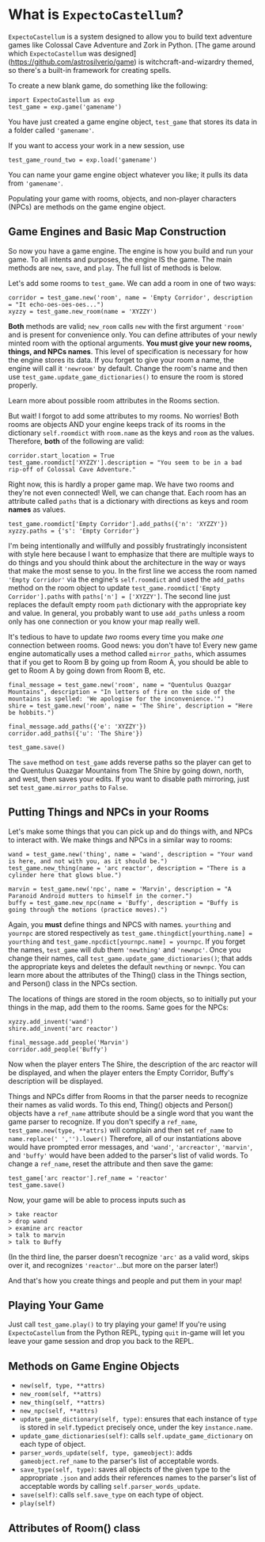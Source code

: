 What is `ExpectoCastellum`?
============================

`ExpectoCastellum` is a system designed to allow you to build text adventure games like Colossal Cave Adventure and Zork in Python. [The game around which `ExpectoCastellum` was designed] (https://github.com/astrosilverio/game) is witchcraft-and-wizardry themed, so there's a built-in framework for creating spells. 

To create a new blank game, do something like the following:

	import ExpectoCastellum as exp
	test_game = exp.game('gamename')
		
You have just created a game engine object, `test_game` that stores its data in a folder called `'gamename'`.

If you want to access your work in a new session, use

	test_game_round_two = exp.load('gamename')
	
You can name your game engine object whatever you like; it pulls its data from `'gamename'`.

Populating your game with rooms, objects, and non-player characters (NPCs) are methods on the game engine object.

Game Engines and Basic Map Construction
----------------------------------------

So now you have a game engine. The engine is how you build and run your game. To all intents and purposes, the engine IS the game. The main methods are `new`, `save`, and `play`. The full list of methods is below.

Let's add some rooms to `test_game`. We can add a room in one of two ways:

	corridor = test_game.new('room', name = 'Empty Corridor', description = "It echo-oes-oes-oes...")
	xyzzy = test_game.new_room(name = 'XYZZY')
	
**Both** methods are valid; `new_room` calls `new` with the first argument `'room'` and is present for convenience only. You can define attributes of your newly minted room with the optional arguments. **You must give your new rooms, things, and NPCs names**. This level of specification is necessary for how the engine stores its data. If you forget to give your room a name, the engine will call it `'newroom'` by default. Change the room's name and then use `test_game.update_game_dictionaries()` to ensure the room is stored properly. 

Learn more about possible room attributes in the Rooms section.

But wait! I forgot to add some attributes to my rooms. No worries! Both rooms are objects AND your engine keeps track of its rooms in the dictionary `self.roomdict` with `room.name` as the keys and `room` as the values. Therefore, **both** of the following are valid:

	corridor.start_location = True
	test_game.roomdict['XYZZY'].description = "You seem to be in a bad rip-off of Colossal Cave Adventure."

Right now, this is hardly a proper game map. We have two rooms and they're not even connected! Well, we can change that. Each room has an attribute called `paths` that is a dictionary with directions as keys and room **names** as values. 

	test_game.roomdict['Empty Corridor'].add_paths({'n': 'XYZZY'})
	xyzzy.paths = {'s': 'Empty Corridor'}
	
I'm being intentionally and willfully and possibly frustratingly inconsistent with style here because I want to emphasize that there are multiple ways to do things and you should think about the architecture in the way or ways that make the most sense to you. In the first line we access the room named `'Empty Corridor'` via the engine's `self.roomdict` and used the `add_paths` method on the room object to update `test_game.roomdict['Empty Corridor'].paths` with `paths['n'] = ['XYZZY']`. The second line just replaces the default empty room `path` dictionary with the appropriate key and value. In general, you probably want to use `add_paths` unless a room only has one connection or you know your map really well.

It's tedious to have to update *two* rooms every time you make *one* connection between rooms. Good news: you don't have to! Every new game engine automatically uses a method called `mirror_paths`, which assumes that if you get to Room B by going up from Room A, you should be able to get to Room A by going down from Room B, etc.

	final_message = test_game.new('room', name = "Quentulus Quazgar Mountains", description = "In letters of fire on the side of the mountains is spelled: 'We apologise for the inconvenience.'")
	shire = test_game.new('room', name = 'The Shire', description = "Here be hobbits.")
	
	final_message.add_paths({'e': 'XYZZY'})
	corridor.add_paths({'u': 'The Shire'})
	
	test_game.save()
	
The `save` method on `test_game` adds reverse paths so the player can get to the Quentulus Quazgar Mountains from The Shire by going down, north, and west, then saves your edits. If you want to disable path mirroring, just set `test_game.mirror_paths` to `False`. 

Putting Things and NPCs in your Rooms
---------------------------------------

Let's make some things that you can pick up and do things with, and NPCs to interact with. We make things and NPCs in a similar way to rooms:

	wand = test_game.new('thing', name = 'wand', description = "Your wand is here, and not with you, as it should be.")
	test_game.new_thing(name = 'arc reactor', description = "There is a cylinder here that glows blue.")
	
	marvin = test_game.new('npc', name = 'Marvin', description = "A Paranoid Android mutters to himself in the corner.")
	buffy = test_game.new_npc(name = 'Buffy', description = "Buffy is going through the motions (practice moves).")
	
	
Again, you **must** define things and NPCS with names. `yourthing` and `yournpc` are stored respectively as `test_game.thingdict[yourthing.name] = yourthing` and `test_game.npcdict[yournpc.name] = yournpc`. If you forget the names, `test_game` will dub them `'newthing'` and `'newnpc'`. Once you change their names, call `test_game.update_game_dictionaries()`; that adds the appropriate keys and deletes the default `newthing` or `newnpc`. You can learn more about the attributes of the Thing() class in the Things section, and Person() class in the NPCs section.

The locations of things are stored in the room objects, so to initially put your things in the map, add them to the rooms. Same goes for the NPCs:

	xyzzy.add_invent('wand')
	shire.add_invent('arc reactor')
	
	final_message.add_people('Marvin')
	corridor.add_people('Buffy')
	
Now when the player enters The Shire, the description of the arc reactor will be displayed, and when the player enters the Empty Corridor, Buffy's description will be displayed.

Things and NPCs differ from Rooms in that the parser needs to recognize their names as valid words. To this end, Thing() objects and Person() objects have a `ref_name` attribute should be a single word that you want the game parser to recognize. If you don't specify a `ref_name`, `test_game.new(type, **attrs)` will complain and then set `ref_name` to `name.replace(' ','').lower()` Therefore, all of our instantiations above would have prompted error messages, and `'wand'`, `'arcreactor'`, `'marvin'`, and `'buffy'` would have been added to the parser's list of valid words. To change a `ref_name`, reset the attribute and then save the game:

	test_game['arc reactor'].ref_name = 'reactor'
	test_game.save()
	
Now, your game will be able to process inputs such as

	> take reactor
	> drop wand
	> examine arc reactor
	> talk to marvin
	> talk to Buffy
	
(In the third line, the parser doesn't recognize `'arc'` as a valid word, skips over it, and recognizes `'reactor'`...but more on the parser later!)

And that's how you create things and people and put them in your map!

Playing Your Game
--------------------

Just call `test_game.play()` to try playing your game! If you're using `ExpectoCastellum` from the Python REPL, typing `quit` in-game will let you leave your game session and drop you back to the REPL.

Methods on Game Engine Objects
---------------------------------

* `new(self, type, **attrs)`
* `new_room(self, **attrs)`
* `new_thing(self, **attrs)`
* `new_npc(self, **attrs)`
* `update_game_dictionary(self, type)`: ensures that each instance of `type` is stored in `self.`type`dict` precisely once, under the key `instance.name`.
* `update_game_dictionaries(self)`: calls `self.update_game_dictionary` on each type of object.
* `parser_words_update(self, type, gameobject)`: adds `gameobject.ref_name` to the parser's list of acceptable words.
* `save_type(self, type)`: saves all objects of the given type to the appropriate `.json` and adds their references names to the parser's list of acceptable words by calling `self.parser_words_update`.
* `save(self)`: calls `self.save_type` on each type of object.
* `play(self)`

Attributes of Room() class
----------------------------

